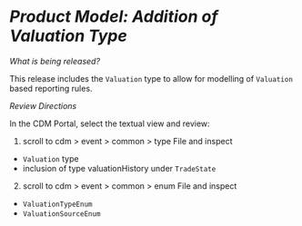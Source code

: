 # *Product Model: Addition of Valuation Type*

_What is being released?_

This release includes the `Valuation` type to allow for modelling of `Valuation` based reporting rules.

_Review Directions_

In the CDM Portal, select the textual view and review:

1. scroll to cdm > event > common > type File and inspect
  - `Valuation` type
  - inclusion of type valuationHistory under `TradeState`

2. scroll to cdm > event > common > enum File and inspect
  - `ValuationTypeEnum`
  - `ValuationSourceEnum`
